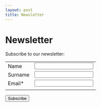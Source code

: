 ```yaml
---
layout: post
title: Newsletter
---
```


Newsletter
==========
<script src='https://www.google.com/recaptcha/api.js'></script>
Subscribe to our newsletter:
<div class="subsection">
<form action="http://thecolumbusletter.com/newsl/subscribe.php" method="POST">
	<table>
	<tr><td><label for="name">Name </label></td><td><input type="text" name="name" id="name"></td></tr>
	<tr><td><label for="surname">Surname</label></td><td><input type="text" name="surname" id="surname"></td></tr>
	<tr><td><label for="email">Email*</label></td><td><input type="email" name="email" id="email"></td></tr>
	<tr><td colspan="2"><div class="g-recaptcha" data-sitekey="6Lc_JAgUAAAAAHV6JUSyXt5rvJ_lFw6MS2SrGf-5"></div></td></tr>
	</table>
	<input type="submit" value="Subscribe">
</form>
</div>
